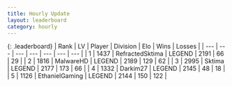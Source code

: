 ```yaml
---
title: Hourly Update
layout: leaderboard
category: hourly
---
```


{: .leaderboard}
| Rank | LV | Player | Division | Elo | Wins | Losses |
| --- | --- | --- | --- | --- | --- | --- |
| <span data-change="0">1</span> | 1437 | <span title="ID: 402846">RefractedSktima</span> | LEGEND | <span data-change="0">2191</span> | <span data-change="0">66</span> | <span data-change="0">29</span> |
| <span data-change="0">2</span> | 1816 | <span title="ID: 261794">MalwareHD</span> | LEGEND | <span data-change="11">2189</span> | <span data-change="2">129</span> | <span data-change="0">62</span> |
| <span data-change="0">3</span> | 2995 | <span title="ID: 353063">Sktima</span> | LEGEND | <span data-change="0">2177</span> | <span data-change="0">173</span> | <span data-change="0">66</span> |
| <span data-change="0">4</span> | 1332 | <span title="ID: 694036">Darkim27</span> | LEGEND | <span data-change="0">2145</span> | <span data-change="0">48</span> | <span data-change="0">18</span> |
| <span data-change="0">5</span> | 1126 | <span title="ID: 719356">EthanielGaming</span> | LEGEND | <span data-change="0">2144</span> | <span data-change="0">150</span> | <span data-change="0">122</span> |